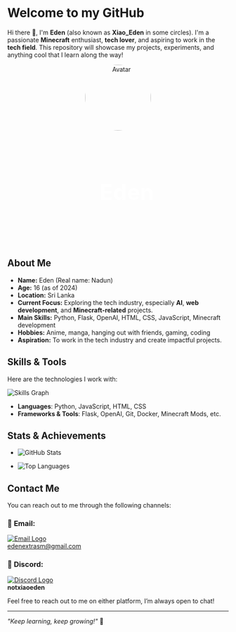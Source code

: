 # Welcome to my GitHub

Hi there 👋, I'm **Eden** (also known as **Xiao_Eden** in some circles). I'm a passionate **Minecraft** enthusiast, **tech lover**, and aspiring to work in the **tech field**. This repository will showcase my projects, experiments, and anything cool that I learn along the way!

<div align="center">
  <img src="https://cdn.discordapp.com/attachments/1301578990297026593/1304761918707208192/image_3.png?ex=673091ba&is=672f403a&hm=6d9eb5465a4e2c4b0946273a909cdebca2733ddab5715531a6ced1d9c302137e&" alt="Avatar" width="150" style="border-radius: 50%; margin-bottom: 20px;" />
  <div style="background-image: url('https://cdn.discordapp.com/attachments/1301578990297026593/1304532383076319272/6dae504254d8a091.jpeg?ex=673064b5&is=672f1335&hm=9c0c1171f48bc0668b58840e9cf82b46b13a9b8e66654203071feab0d176a734&'); background-size: cover; background-position: center; padding: 20px; width: 100%; height: 200px; color: white; text-align: center;">
    <h1 style="font-size: 50px;">Eden</h1>
  </div>
</div>

## About Me

- **Name:** Eden (Real name: Nadun)
- **Age:** 16 (as of 2024)
- **Location:** Sri Lanka
- **Current Focus:** Exploring the tech industry, especially **AI**, **web development**, and **Minecraft-related** projects.
- **Main Skills:** Python, Flask, OpenAI, HTML, CSS, JavaScript, Minecraft development
- **Hobbies:** Anime, manga, hanging out with friends, gaming, coding
- **Aspiration:** To work in the tech industry and create impactful projects.

## Skills & Tools

Here are the technologies I work with:

![Skills Graph](https://your-image-link.com/skills-graph.png) <!-- Add a skills graph image -->

- **Languages**: Python, JavaScript, HTML, CSS
- **Frameworks & Tools**: Flask, OpenAI, Git, Docker, Minecraft Mods, etc.

## Stats & Achievements

- ![GitHub Stats](https://github-readme-stats.vercel.app/api?username=xiaoeden-dev&show_icons=true&hide_title=true) <!-- Add your GitHub stats -->

- ![Top Languages](https://github-readme-stats.vercel.app/api/top-langs/?username=xiaoeden-dev&layout=compact) <!-- Top languages you've worked with -->

## Contact Me

You can reach out to me through the following channels:

### 📧 **Email**:  
[![Email Logo](https://upload.wikimedia.org/wikipedia/commons/a/a9/Email_icon.svg)](mailto:edenextrasm@gmail.com)  
[edenextrasm@gmail.com](mailto:edenextrasm@gmail.com)

### 💬 **Discord**:  
[![Discord Logo](https://upload.wikimedia.org/wikipedia/commons/6/65/Discord_logo_2021.svg)](https://discord.com/users/your-id)  
**notxiaoeden**  

Feel free to reach out to me on either platform, I’m always open to chat!

---

*"Keep learning, keep growing!"* 🌱
